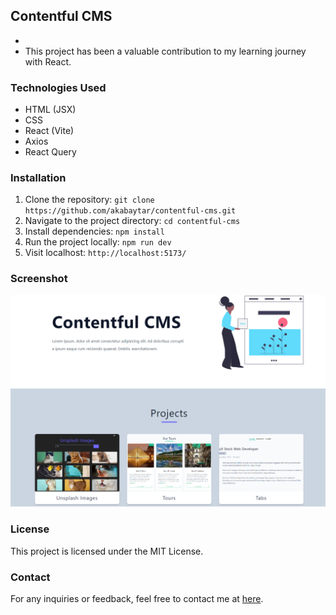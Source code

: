 ## Contentful CMS

-
- This project has been a valuable contribution to my learning journey with React.

### Technologies Used

- HTML (JSX)
- CSS
- React (Vite)
- Axios
- React Query

### Installation

1. Clone the repository:
   `git clone https://github.com/akabaytar/contentful-cms.git`
2. Navigate to the project directory:
   `cd contentful-cms`
3. Install dependencies:
   `npm install`
4. Run the project locally:
   `npm run dev`
5. Visit localhost:
   `http://localhost:5173/`

### Screenshot

![Screenshot](/public/screenshot.png)

### License

This project is licensed under the MIT License.

### Contact

For any inquiries or feedback, feel free to contact me at [here](mailto:contact@burakbilgili.co.uk).
